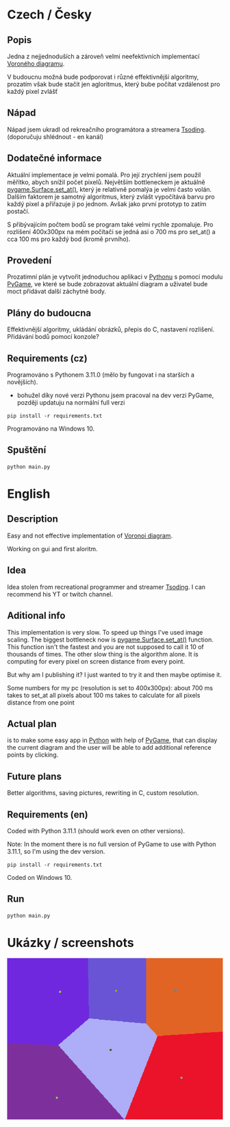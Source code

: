 # Czech / Česky
## Popis 
Jedna z nejjednoduších a zároveň velmi neefektivních implementací 
[Voroného diagramu](https://cs.wikipedia.org/wiki/Voroného_diagram). 

V budoucnu možná bude podporovat i různé effektivnější algoritmy, 
prozatím však bude stačit jen agloritmus, který bube počítat vzdálenost
pro každý pixel zvlášť

## Nápad
Nápad jsem ukradl od rekreačního programátora a streamera [Tsoding](https://www.youtube.com/watch?v=kT-Mz87-HcQ). (doporučuju shlédnout - en kanál)

## Dodatečné informace
Aktuální implementace je velmi pomalá. Pro její zrychlení jsem použil měřítko,
abych snížil počet pixelů. Největším bottleneckem je aktuálně 
[pygame.Surface.set_at()](https://www.pygame.org/docs/ref/surface.html#pygame.Surface.set_at), který je relativně pomalýa je velmi často volán. 
Dalším faktorem je samotný algoritmus, který zvlášt vypočítává barvu
pro každý pixel a přiřazuje ji po jednom. Avšak jako první prototyp to zatím postačí.

S přibývajícím počtem bodů se program také velmi rychle zpomaluje.
Pro rozlišení 400x300px na mém počítači se jedná asi o 700 ms pro set_at() a
cca 100 ms pro každý bod (kromě prvního).

## Provedení
Prozatimní plán je vytvořit jednoduchou aplikaci v [Pythonu](https://www.python.org) 
s pomocí modulu [PyGame](https://www.pygame.org), ve které se bude zobrazovat 
aktuální diagram a uživatel bude moct přidávat další záchytné body.

## Plány do budoucna
Effektivnější algoritmy, ukládání obrázků, přepis do C, nastavení rozlišení.
Přidávání bodů pomocí konzole?

## Requirements (cz)
Programováno s Pythonem 3.11.0 (mělo by fungovat i na starších a novějších).
 - bohužel díky nové verzi Pythonu jsem pracoval na dev verzi PyGame, později 
 updatuju na normální full verzi 
```
pip install -r requirements.txt
```

Programováno na Windows 10.

## Spuštění
```
python main.py
```


# English

## Description
Easy and not effective implementation of [Voronoi diagram](https://en.wikipedia.org/wiki/Voronoi_diagram). 

Working on gui and first aloritm.

## Idea
Idea stolen from recreational programmer and streamer [Tsoding](https://www.youtube.com/watch?v=kT-Mz87-HcQ). I can recommend his YT or twitch channel.

## Aditional info
This implementation is very slow. To speed up things I've used image
scaling. The biggest bottleneck now is [pygame.Surface.set_at()](https://www.pygame.org/docs/ref/surface.html#pygame.Surface.set_at) function.
This function isn't the fastest and you are not supposed to call it 10 of
thousands of times. The other slow thing is the algorithm alone. It is 
computing for every pixel on screen distance from every point.

But why am I publishing it? I just wanted to try it and then maybe 
optimise it. 

Some numbers for my pc (resolution is set to 400x300px):
about 700 ms takes to set_at all pixels
about 100 ms takes to calculate for all pixels distance from one point

## Actual plan
is to make some easy app in [Python](https://www.python.org) with help of
[PyGame](https://www.pygame.org), that can display the current diagram 
and the user will be able to add additional reference points by clicking.

## Future plans
Better algorithms, saving pictures, rewriting in C, custom resolution.

## Requirements (en)
Coded with Python 3.11.1 (should work even on other versions).
 
Note: In the moment there is no full version
of PyGame to use with Python 3.11.1, so I'm using the dev version.
```
pip install -r requirements.txt
```

Coded on Windows 10.

## Run
```
python main.py
```

# Ukázky / screenshots

![screenshot1](/screenshot1.png?raw=true "Screenshot 1")


